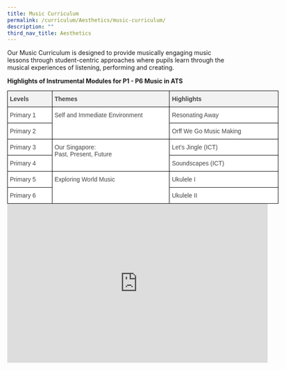 ```yaml
---
title: Music Curriculum
permalink: /curriculum/Aesthetics/music-curriculum/
description: ""
third_nav_title: Aesthetics
---
```

Our Music Curriculum is designed to provide musically engaging music lessons through student-centric approaches where pupils learn through the musical experiences of listening, performing and creating.  
  
**Highlights of Instrumental Modules for P1 - P6 Music in ATS**

<style type="text/css">
.tg  {border-collapse:collapse;border-spacing:0;margin:0px auto;}
.tg td{border-color:black;border-style:solid;border-width:1px;font-family:Arial, sans-serif;font-size:14px;
  overflow:hidden;padding:10px 5px;word-break:normal;}
.tg th{border-color:black;border-style:solid;border-width:1px;font-family:Arial, sans-serif;font-size:14px;
  font-weight:normal;overflow:hidden;padding:10px 5px;word-break:normal;}
.tg .tg-fwnj{background-color:#FFF;color:#454545;text-align:left;vertical-align:top}
.tg .tg-rvw8{background-color:#F2F2F2;color:#454545;font-weight:bold;text-align:left;vertical-align:top}
</style>
<table style="undefined;table-layout: fixed; width: 625px" class="tg">
<colgroup>
<col style="width: 103px">
<col style="width: 271px">
<col style="width: 251px">
</colgroup>
<tbody>
  <tr>
    <td class="tg-rvw8">Levels</td>
    <td class="tg-rvw8">Themes</td>
    <td class="tg-rvw8">Highlights</td>
  </tr>
  <tr>
    <td class="tg-fwnj">Primary 1</td>
    <td rowspan="2" class="tg-fwnj">Self and Immediate Environment</td>
    <td class="tg-fwnj">Resonating Away</td>
  </tr>
  <tr>
    <td class="tg-fwnj">Primary 2</td>
    <td class="tg-fwnj">Orff We Go Music Making</td>
  </tr>
  <tr>
    <td class="tg-fwnj">Primary 3</td>
    <td rowspan="2" class="tg-fwnj">Our Singapore:<br>Past, Present, Future</td>
    <td class="tg-fwnj">Let’s Jingle (ICT)</td>
  </tr>
  <tr>
    <td class="tg-fwnj">Primary 4</td>
    <td class="tg-fwnj">Soundscapes (ICT)</td>
  </tr>
  <tr>
    <td class="tg-fwnj">Primary 5</td>
    <td rowspan="2" class="tg-fwnj">Exploring World Music</td>
    <td class="tg-fwnj">Ukulele I</td>
  </tr>
  <tr>
    <td class="tg-fwnj">Primary 6</td>
    <td class="tg-fwnj">Ukulele II</td>
  </tr>
</tbody>
</table>

<center><iframe allowfullscreen="true" height="366" width="600" frameborder="0" src="https://docs.google.com/presentation/d/e/2PACX-1vRyWkkB8Xwk0LR9UqFm2TQ5hXULLqPfGJBMsNnvOEZqKKJJ4ZGNh7fWW_qXqSCiVLLpiR51kRTkPCHi/embed?start=false&amp;loop=true&amp;delayms=3000"></iframe></center>